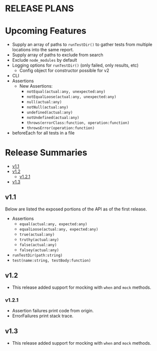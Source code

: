 # RELEASE PLANS <!-- omit in toc -->

# Upcoming Features <!-- omit in toc -->

- Supply an array of paths to `runTestDir()` to gather tests from multiple locations into the same report.
- Supply array of paths to exclude from search
- Exclude `node_modules` by default
- Logging options for `runTestDir()` (only failed, only results, etc)
  - Config object for constructor possible for v2
- CLI
- Assertions
  - New Assertions:
    - `notEqual(actual:any, unexpected:any)`
    - `notEqualLoose(actual:any, unexpected:any)`
    - `null(actual:any)`
    - `notNull(actual:any)`
    - `undefined(actual:any)`
    - `notUndefined(actual:any)`
    - `throws(errorClass:function, operation:function)`
    - `throwsError(operation:function)`
- beforeEach for all tests in a file

# Release Summaries <!-- omit in toc -->

- [v1.1](#v11)
- [v1.2](#v12)
  - [v1.2.1](#v121)
- [v1.3](#v13)


## v1.1
Below are listed the exposed portions of the API as of the first release.

- Assertions
  - `equal(actual:any, expected:any)`
  - `equalLoose(actual:any, expected:any)`
  - `true(actual:any)`
  - `truthy(actual:any)`
  - `false(actual:any)`
  - `falsey(actual:any)`
- `runTestDir(path:string)`
- `test(name:string, testBody:function)`

## v1.2
- This release added support for mocking with `when` and `mock` methods.

### v1.2.1
- Assertion failures print code from origin.
- ErrorFailures print stack trace.


## v1.3
- This release added support for mocking with `when` and `mock` methods.